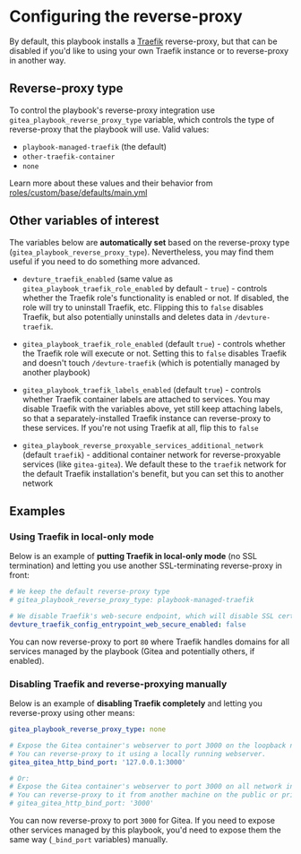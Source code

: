 # Configuring the reverse-proxy

By default, this playbook installs a [Traefik](https://traefik.io/) reverse-proxy, but that can be disabled if you'd like to using your own Traefik instance or to reverse-proxy in another way.


## Reverse-proxy type

To control the playbook's reverse-proxy integration use `gitea_playbook_reverse_proxy_type` variable, which controls the type of reverse-proxy that the playbook will use. Valid values:

  - `playbook-managed-traefik` (the default)
  - `other-traefik-container`
  - `none`

Learn more about these values and their behavior from [roles/custom/base/defaults/main.yml](../roles/custom/base/defaults/main.yml)


## Other variables of interest

The variables below are **automatically set** based on the reverse-proxy type (`gitea_playbook_reverse_proxy_type`). Nevertheless, you may find them useful if you need to do something more advanced.

- `devture_traefik_enabled` (same value as `gitea_playbook_traefik_role_enabled` by default - `true`) - controls whether the Traefik role's functionality is enabled or not. If disabled, the role will try to uninstall Traefik, etc. Flipping this to `false` disables Traefik, but also potentially uninstalls and deletes data in `/devture-traefik`.

- `gitea_playbook_traefik_role_enabled` (default `true`) - controls whether the Traefik role will execute or not. Setting this to `false` disables Traefik and doesn't touch `/devture-traefik` (which is potentially managed by another playbook)

- `gitea_playbook_traefik_labels_enabled` (default `true`) - controls whether Traefik container labels are attached to services. You may disable Traefik with the variables above, yet still keep attaching labels, so that a separately-installed Traefik instance can reverse-proxy to these services. If you're not using Traefik at all, flip this to `false`

- `gitea_playbook_reverse_proxyable_services_additional_network` (default `traefik`) - additional container network for reverse-proxyable services (like `gitea-gitea`). We default these to the `traefik` network for the default Traefik installation's benefit, but you can set this to another network


## Examples

### Using Traefik in local-only mode

Below is an example of **putting Traefik in local-only mode** (no SSL termination) and letting you use another SSL-terminating reverse-proxy in front:

```yaml
# We keep the default reverse-proxy type
# gitea_playbook_reverse_proxy_type: playbook-managed-traefik

# We disable Traefik's web-secure endpoint, which will disable SSL certificate retrieval and http-to-https redirection
devture_traefik_config_entrypoint_web_secure_enabled: false
```

You can now reverse-proxy to port `80` where Traefik handles domains for all services managed by the playbook (Gitea and potentially others, if enabled).


### Disabling Traefik and reverse-proxying manually

Below is an example of **disabling Traefik completely** and letting you reverse-proxy using other means:

```yaml
gitea_playbook_reverse_proxy_type: none

# Expose the Gitea container's webserver to port 3000 on the loopback network interface only.
# You can reverse-proxy to it using a locally running webserver.
gitea_gitea_http_bind_port: '127.0.0.1:3000'

# Or:
# Expose the Gitea container's webserver to port 3000 on all network interfaces.
# You can reverse-proxy to it from another machine on the public or private network.
# gitea_gitea_http_bind_port: '3000'
```

You can now reverse-proxy to port `3000` for Gitea. If you need to expose other services managed by this playbook, you'd need to expose them the same way (`_bind_port` variables) manually.
